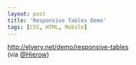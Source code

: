 ```yaml
---
layout: post
title: 'Responsive Tables Demo'
tags: [CSS, HTML, Mobile]
---
```


<http://elvery.net/demo/responsive-tables><br>
(via [@Hierow](https://twitter.com/Hierow/status/453432649789763584))
